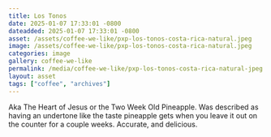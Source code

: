```yaml
---
title: Los Tonos
date: 2025-01-07 17:33:01 -0800
dateadded: 2025-01-07 17:33:01 -0800
asset: /assets/coffee-we-like/pxp-los-tonos-costa-rica-natural.jpeg
image: /assets/coffee-we-like/pxp-los-tonos-costa-rica-natural.jpeg
categories: image
gallery: coffee-we-like
permalink: /media/coffee-we-like/pxp-los-tonos-costa-rica-natural-jpeg
layout: asset
tags: ["coffee", "archives"]
--- 
```


Aka The Heart of Jesus or the Two Week Old Pineapple. Was described as having an undertone like the taste pineapple gets when you leave it out on the counter for a couple weeks. Accurate, and delicious.